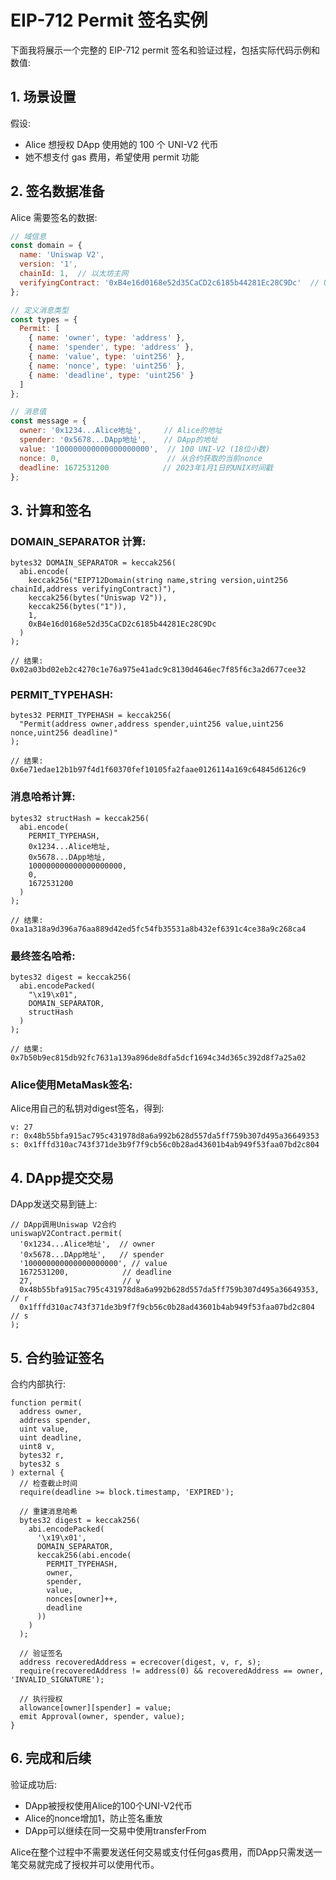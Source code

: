 # EIP-712 Permit 签名实例

下面我将展示一个完整的 EIP-712 permit 签名和验证过程，包括实际代码示例和数值:

## 1. 场景设置

假设:
- Alice 想授权 DApp 使用她的 100 个 UNI-V2 代币
- 她不想支付 gas 费用，希望使用 permit 功能

## 2. 签名数据准备

Alice 需要签名的数据:

```javascript
// 域信息
const domain = {
  name: 'Uniswap V2',
  version: '1',
  chainId: 1,  // 以太坊主网
  verifyingContract: '0xB4e16d0168e52d35CaCD2c6185b44281Ec28C9Dc'  // UNI-V2 代币合约
};

// 定义消息类型
const types = {
  Permit: [
    { name: 'owner', type: 'address' },
    { name: 'spender', type: 'address' },
    { name: 'value', type: 'uint256' },
    { name: 'nonce', type: 'uint256' },
    { name: 'deadline', type: 'uint256' }
  ]
};

// 消息值
const message = {
  owner: '0x1234...Alice地址',     // Alice的地址
  spender: '0x5678...DApp地址',    // DApp的地址
  value: '100000000000000000000',  // 100 UNI-V2 (18位小数)
  nonce: 0,                        // 从合约获取的当前nonce
  deadline: 1672531200            // 2023年1月1日的UNIX时间戳
};
```

## 3. 计算和签名

### DOMAIN_SEPARATOR 计算:
```solidity
bytes32 DOMAIN_SEPARATOR = keccak256(
  abi.encode(
    keccak256("EIP712Domain(string name,string version,uint256 chainId,address verifyingContract)"),
    keccak256(bytes("Uniswap V2")),
    keccak256(bytes("1")),
    1,
    0xB4e16d0168e52d35CaCD2c6185b44281Ec28C9Dc
  )
);

// 结果: 0x02a03bd02eb2c4270c1e76a975e41adc9c8130d4646ec7f85f6c3a2d677cee32
```

### PERMIT_TYPEHASH:
```solidity
bytes32 PERMIT_TYPEHASH = keccak256(
  "Permit(address owner,address spender,uint256 value,uint256 nonce,uint256 deadline)"
);

// 结果: 0x6e71edae12b1b97f4d1f60370fef10105fa2faae0126114a169c64845d6126c9
```

### 消息哈希计算:
```solidity
bytes32 structHash = keccak256(
  abi.encode(
    PERMIT_TYPEHASH,
    0x1234...Alice地址,
    0x5678...DApp地址,
    100000000000000000000,
    0,
    1672531200
  )
);

// 结果: 0xa1a318a9d396a76aa889d42ed5fc54fb35531a8b432ef6391c4ce38a9c268ca4
```

### 最终签名哈希:
```solidity
bytes32 digest = keccak256(
  abi.encodePacked(
    "\x19\x01",
    DOMAIN_SEPARATOR,
    structHash
  )
);

// 结果: 0x7b50b9ec815db92fc7631a139a896de8dfa5dcf1694c34d365c392d8f7a25a02
```

### Alice使用MetaMask签名:
Alice用自己的私钥对digest签名，得到:
```
v: 27
r: 0x48b55bfa915ac795c431978d8a6a992b628d557da5ff759b307d495a36649353
s: 0x1fffd310ac743f371de3b9f7f9cb56c0b28ad43601b4ab949f53faa07bd2c804
```

## 4. DApp提交交易

DApp发送交易到链上:

```solidity
// DApp调用Uniswap V2合约
uniswapV2Contract.permit(
  '0x1234...Alice地址',  // owner
  '0x5678...DApp地址',   // spender
  '100000000000000000000', // value
  1672531200,            // deadline
  27,                    // v
  0x48b55bfa915ac795c431978d8a6a992b628d557da5ff759b307d495a36649353, // r
  0x1fffd310ac743f371de3b9f7f9cb56c0b28ad43601b4ab949f53faa07bd2c804  // s
);
```

## 5. 合约验证签名

合约内部执行:

```solidity
function permit(
  address owner,
  address spender,
  uint value,
  uint deadline,
  uint8 v,
  bytes32 r,
  bytes32 s
) external {
  // 检查截止时间
  require(deadline >= block.timestamp, 'EXPIRED');

  // 重建消息哈希
  bytes32 digest = keccak256(
    abi.encodePacked(
      '\x19\x01',
      DOMAIN_SEPARATOR,
      keccak256(abi.encode(
        PERMIT_TYPEHASH,
        owner,
        spender,
        value,
        nonces[owner]++,
        deadline
      ))
    )
  );

  // 验证签名
  address recoveredAddress = ecrecover(digest, v, r, s);
  require(recoveredAddress != address(0) && recoveredAddress == owner, 'INVALID_SIGNATURE');

  // 执行授权
  allowance[owner][spender] = value;
  emit Approval(owner, spender, value);
}
```

## 6. 完成和后续

验证成功后:
- DApp被授权使用Alice的100个UNI-V2代币
- Alice的nonce增加1，防止签名重放
- DApp可以继续在同一交易中使用transferFrom

Alice在整个过程中不需要发送任何交易或支付任何gas费用，而DApp只需发送一笔交易就完成了授权并可以使用代币。
